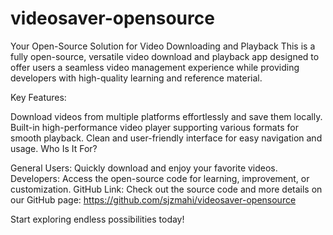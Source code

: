 # videosaver-opensource

Your Open-Source Solution for Video Downloading and Playback
This is a fully open-source, versatile video download and playback app designed to offer users a seamless video management experience while providing developers with high-quality learning and reference material.

Key Features:

Download videos from multiple platforms effortlessly and save them locally.
Built-in high-performance video player supporting various formats for smooth playback.
Clean and user-friendly interface for easy navigation and usage.
Who Is It For?

General Users: Quickly download and enjoy your favorite videos.
Developers: Access the open-source code for learning, improvement, or customization.
GitHub Link:
Check out the source code and more details on our GitHub page: https://github.com/sjzmahi/videosaver-opensource

Start exploring endless possibilities today!